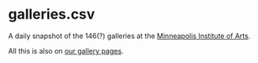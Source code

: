 # galleries.csv

A daily snapshot of the 146(?) galleries at the [Minneapolis Institute of Arts](http://artsmia.org).

All this is also on
[our gallery pages](https://collections.artsmia.org/index.php?page=gallery).
